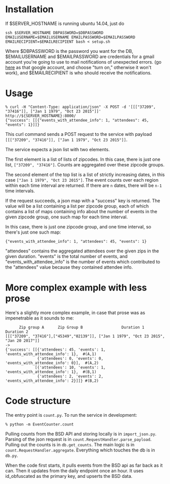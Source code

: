 Installation
============

If $SERVER_HOSTNAME is running ubuntu 14.04, just do

```ssh $SERVER_HOSTNAME DBPASSWORD=$DBPASSWORD EMAILUSERNAME=$EMAILUSERNAME EMAILPASSWORD=$EMAILPASSWORD EMAILRECIPIENT=$EMAILRECIPIENT bash < setup.sh```

Where $DBPASSWORD is the password you want for the DB, $EMAILUSERNAME
and $EMAILPASSWORD are credentials for a gmail account you're going to
use to mail notifications of unexpected errors.  (go
[here](https://www.google.com/settings/security/lesssecureapps) as that
google account, and choose "turn on," otherwise it won't work), and
$EMAILRECIPIENT is who should receive the notifications.

Usage
=====

```
% curl -H "Content-Type: application/json" -X POST -d '[[["37209", "37416"]], ["Jan 1 1979", "Oct 23 2015"]]' http://${SERVER_HOSTNAME}:8000/
{"success": [[{"events_with_attendee_info": 1, "attendees": 45, "events": 1}]]}
```

This curl command sends a POST request to the service with payload
`[[["37209", "37416"]], ["Jan 1 1979", "Oct 23 2015"]]`.

The service expects a json list with two elements.  

The first element is a list of lists of zipcodes.  In this case, there
is just one list, `["37209", "37416"]`.  Counts are aggregated over
these zipcode groups.  

The second element of the top list is a list of strictly increasing
dates, in this case `["Jan 1 1979", "Oct 23 2015"]`.  The event counts
over each region within each time interval are returned.  If there are
`n` dates, there will be `n-1` time intervals.

If the request succeeds, a json map with a "success" key is returned.
The value will be a list containing a list per zipcode group, each of
which contains a list of maps containing info about the number of events
in the given zipcode group, one such map for each time interval.

In this case, there is just one zipcode group, and one time interval, so
there's just one such map:

```
{"events_with_attendee_info": 1, "attendees": 45, "events": 1}
```

"attendees" contains the aggregated attendees over the given zips in the
given duration.  "events" is the total number of events, and
"events_with_attendee_info" is the number of events which contributed to
the "attendees" value because they contained attendee info.

More complex example with less prose
====================================

Here's a slightly more complex example, in case that prose was as
impenetrable as it sounds to me:

```
      Zip group A      Zip Group B                 Duration 1    Duration 2
[[["37209", "37416"],["45349","02139"]], ["Jan 1 1979", "Oct 23 2015", "Jan 20 2017"]]
->
{'success': [[{'attendees': 45, 'events': 1, 'events_with_attendee_info': 1},  #(A,1)
              {'attendees': 0, 'events': 0, 'events_with_attendee_info': 0}],  #(A,2)
             [{'attendees': 10, 'events': 1, 'events_with_attendee_info': 1},  #(B,1)
              {'attendees': 2, 'events': 2, 'events_with_attendee_info': 2}]]} #(B,2)
```

Code structure
==============

The entry point is `count.py`.  To run the service in development:

```
% python -m EventCounter.count
```

Pulling counts from the BSD API and storing locally is in
`import_json.py`.  Parsing of the json request is in
`count.RequestHandler.parse_payload`.  Pulling out the counts is in
`db.get_counts`.  The main logic is in `count.RequestHandler.aggregate`.
Everything which touches the db is in `db.py`.

When the code first starts, it pulls events from the BSD api as far back
as it can.  Then it updates from the daily endpoint once an hour.  It
uses id_obfuscated as the primary key, and upserts the BSD data.
